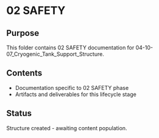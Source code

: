 # 02 SAFETY

## Purpose
This folder contains 02 SAFETY documentation for 04-10-07_Cryogenic_Tank_Support_Structure.

## Contents
- Documentation specific to 02 SAFETY phase
- Artifacts and deliverables for this lifecycle stage

## Status
Structure created - awaiting content population.
